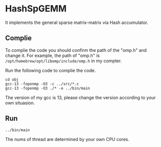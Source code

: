 # HashSpGEMM
It implements the general sparse matrix-matrix via Hash accumulator.
## Complie
To complie the code you should confirm the path of the "omp.h" and change it. For example, the path of "omp.h" is `/opt/homebrew/opt/libomp/include/omp.h` in my compter.

Run the following code to complie the code.
```
cd obj
gcc-13 -fopenmp -O3 -c ../src/*.c
gcc-13 -fopenmp -O3 ./* -o ../bin/main
```
The version of my gcc is 13, please change the version according to your own situasion.

## Run
```
../bin/main
```
The nums of thread are determined by your own CPU cores.